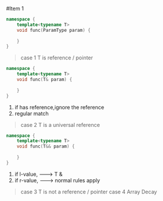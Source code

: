 #Item 1
```c++
namespace {
    template<typename T>
    void func(ParamType param) {
        
    }
}
```
> case 1 T is reference / pointer
```c++
namespace {
    template<typename T>
    void func(T& param) {
        
    }
}
```
1) if has reference,ignore the reference
2) regular match
> case 2 T is a universal reference 
```c++
namespace {
    template<typename T>
    void func(T&& param) {
         
    }
}
```
1) if l-value, ---> T &
2) if r-value, ---> normal rules apply
> case 3 T is not a reference / pointer
> case 4 Array Decay